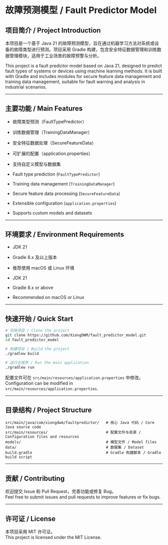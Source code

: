 # 故障预测模型 / Fault Predictor Model

## 项目简介 / Project Introduction

本项目是一个基于 Java 21 的故障预测模型，旨在通过机器学习方法对系统或设备的故障类型进行预测。项目采用 Gradle 构建，包含安全特征数据管理和训练数据管理模块，适用于工业场景的故障预警与分析。

This project is a fault predictor model based on Java 21, designed to predict fault types of systems or devices using machine learning methods. It is built with Gradle and includes modules for secure feature data management and training data management, suitable for fault warning and analysis in industrial scenarios.

---

## 主要功能 / Main Features

- 故障类型预测（FaultTypePredictor）
- 训练数据管理（TrainingDataManager）
- 安全特征数据处理（SecureFeatureData）
- 可扩展的配置（application.properties）
- 支持自定义模型与数据集

- Fault type prediction (`FaultTypePredictor`)
- Training data management (`TrainingDataManager`)
- Secure feature data processing (`SecureFeatureData`)
- Extensible configuration (`application.properties`)
- Supports custom models and datasets

---

## 环境要求 / Environment Requirements

- JDK 21
- Gradle 8.x 及以上版本
- 推荐使用 macOS 或 Linux 环境

- JDK 21
- Gradle 8.x or above
- Recommended on macOS or Linux

---

## 快速开始 / Quick Start

```bash
# 克隆项目 / Clone the project
git clone https://github.com/XiongDWM/fault_predictor_model.git
cd fault_predictor_model

# 构建项目 / Build the project
./gradlew build

# 运行主程序 / Run the main application
./gradlew run
```

配置文件可在 `src/main/resources/application.properties` 中修改。  
Configuration can be modified in `src/main/resources/application.properties`.

---

## 目录结构 / Project Structure

```
src/main/java/com/xiongdwm/faultpredictor/   # 核心 Java 代码 / Core Java source code
src/main/resources/                          # 配置文件与资源 / Configuration files and resources
models/                                      # 模型文件 / Model files
data/                                        # 数据集 / Dataset
build.gradle                                 # Gradle 构建脚本 / Gradle build script
```

---

## 贡献 / Contributing

欢迎提交 Issue 和 Pull Request，完善功能或修复 Bug。  
Feel free to submit issues and pull requests to improve features or fix bugs.

---

## 许可证 / License

本项目采用 MIT 许可证。  
This project is licensed under the MIT License.